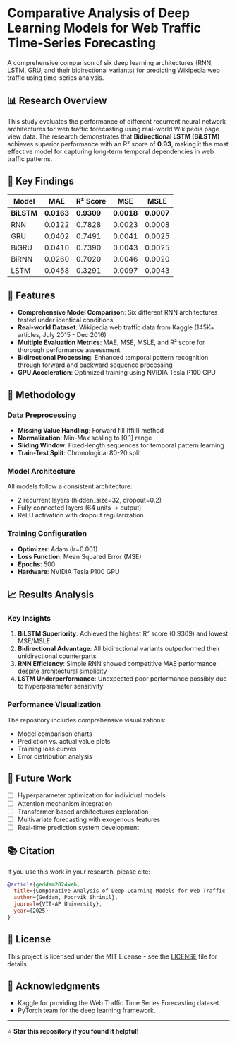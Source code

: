 # Comparative Analysis of Deep Learning Models for Web Traffic Time-Series Forecasting

A comprehensive comparison of six deep learning architectures (RNN, LSTM, GRU, and their bidirectional variants) for predicting Wikipedia web traffic using time-series analysis.

## 📊 Research Overview

This study evaluates the performance of different recurrent neural network architectures for web traffic forecasting using real-world Wikipedia page view data. The research demonstrates that **Bidirectional LSTM (BiLSTM)** achieves superior performance with an R² score of **0.93**, making it the most effective model for capturing long-term temporal dependencies in web traffic patterns.

## 🎯 Key Findings

| Model | MAE | R² Score | MSE | MSLE |
|-------|-----|----------|-----|------|
| **BiLSTM** | **0.0163** | **0.9309** | **0.0018** | **0.0007** |
| RNN | 0.0122 | 0.7828 | 0.0023 | 0.0008 |
| GRU | 0.0402 | 0.7491 | 0.0041 | 0.0025 |
| BiGRU | 0.0410 | 0.7390 | 0.0043 | 0.0025 |
| BiRNN | 0.0260 | 0.7020 | 0.0046 | 0.0020 |
| LSTM | 0.0458 | 0.3291 | 0.0097 | 0.0043 |

## 🚀 Features

- **Comprehensive Model Comparison**: Six different RNN architectures tested under identical conditions
- **Real-world Dataset**: Wikipedia web traffic data from Kaggle (145K+ articles, July 2015 - Dec 2016)
- **Multiple Evaluation Metrics**: MAE, MSE, MSLE, and R² score for thorough performance assessment
- **Bidirectional Processing**: Enhanced temporal pattern recognition through forward and backward sequence processing
- **GPU Acceleration**: Optimized training using NVIDIA Tesla P100 GPU



## 🔬 Methodology

### Data Preprocessing
- **Missing Value Handling**: Forward fill (ffill) method
- **Normalization**: Min-Max scaling to [0,1] range
- **Sliding Window**: Fixed-length sequences for temporal pattern learning
- **Train-Test Split**: Chronological 80-20 split

### Model Architecture
All models follow a consistent architecture:
- 2 recurrent layers (hidden_size=32, dropout=0.2)
- Fully connected layers (64 units → output)
- ReLU activation with dropout regularization

### Training Configuration
- **Optimizer**: Adam (lr=0.001)
- **Loss Function**: Mean Squared Error (MSE)
- **Epochs**: 500
- **Hardware**: NVIDIA Tesla P100 GPU

## 📈 Results Analysis

### Key Insights
1. **BiLSTM Superiority**: Achieved the highest R² score (0.9309) and lowest MSE/MSLE
2. **Bidirectional Advantage**: All bidirectional variants outperformed their unidirectional counterparts
3. **RNN Efficiency**: Simple RNN showed competitive MAE performance despite architectural simplicity
4. **LSTM Underperformance**: Unexpected poor performance possibly due to hyperparameter sensitivity

### Performance Visualization
The repository includes comprehensive visualizations:
- Model comparison charts
- Prediction vs. actual value plots
- Training loss curves
- Error distribution analysis

## 🔮 Future Work

- [ ] Hyperparameter optimization for individual models
- [ ] Attention mechanism integration
- [ ] Transformer-based architectures exploration
- [ ] Multivariate forecasting with exogenous features
- [ ] Real-time prediction system development

## 📚 Citation

If you use this work in your research, please cite:

```bibtex
@article{geddam2024web,
  title={Comparative Analysis of Deep Learning Models for Web Traffic Time-Series Forecasting},
  author={Geddam, Poorvik Shrinil},
  journal={VIT-AP University},
  year={2025}
}
```


## 📝 License

This project is licensed under the MIT License - see the [LICENSE](LICENSE) file for details.

## 🙏 Acknowledgments

- Kaggle for providing the Web Traffic Time Series Forecasting dataset.
- PyTorch team for the deep learning framework.

---

⭐ **Star this repository if you found it helpful!**
